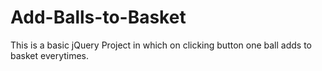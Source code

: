 # Add-Balls-to-Basket
This is a basic jQuery Project in which on clicking button one ball adds to basket everytimes. 
